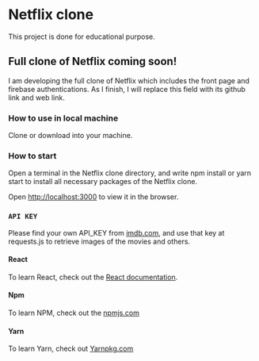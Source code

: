 # Netflix clone

This project is done for educational purpose.

## Full clone of Netflix coming soon!

I am developing the full clone of Netflix which includes the front page and firebase authentications. As I finish, I will replace this field with its github link and web link.

### How to use in local machine

Clone or download into your machine.

### How to start

Open a terminal in the Netflix clone directory, and write npm install or yarn start to install all necessary packages of the Netflix clone.

Open [http://localhost:3000](http://localhost:3000) to view it in the browser.

### `API KEY`

Please find your own API_KEY from [imdb.com](https://imdb.com/), and use that key at requests.js to retrieve images of the movies and others.

#### React

To learn React, check out the [React documentation](https://reactjs.org/).

#### Npm

To learn NPM, check out the [npmjs.com ](https://npmjs.com)

#### Yarn

To learn Yarn, check out [Yarnpkg.com](https://yarnpkg.com)
